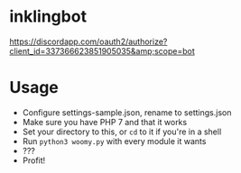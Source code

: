 # inklingbot
https://discordapp.com/oauth2/authorize?client_id=337366623851905035&amp;scope=bot

# Usage

  * Configure settings-sample.json, rename to settings.json
  * Make sure you have PHP 7 and that it works
  * Set your directory to this, or `cd` to it if you're in a shell
  * Run `python3 woomy.py` with every module it wants
  * ???
  * Profit!
